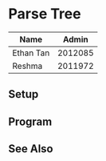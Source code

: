 # Parse Tree

|   Name        |   Admin   |
|---------------|-----------|
|   Ethan Tan   |   2012085 |
|   Reshma      |   2011972 |

## Setup

## Program

## See Also